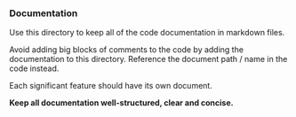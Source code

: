 ### Documentation

Use this directory to keep all of the code documentation in markdown files.

Avoid adding big blocks of comments to the code by adding the documentation to this directory. 
Reference the document path / name in the code instead.

Each significant feature should have its own document.

**Keep all documentation well-structured, clear and concise.**
